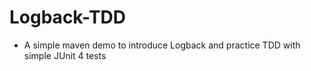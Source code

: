 # Logback-TDD

- A simple maven demo to introduce Logback and practice TDD with simple JUnit 4 tests

